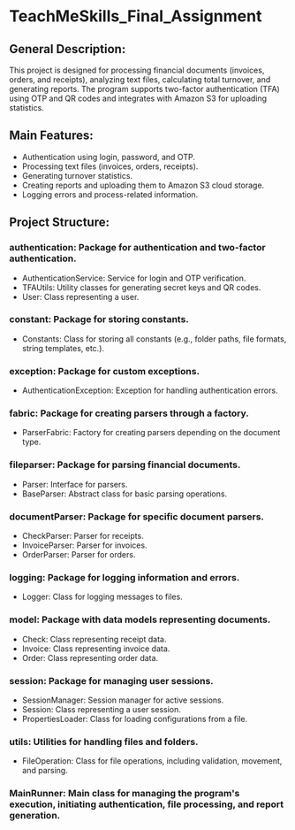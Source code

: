 # TeachMeSkills_Final_Assignment

## General Description:

This project is designed for processing financial documents (invoices, orders, and receipts), analyzing text files, calculating total turnover, and generating reports. The program supports two-factor authentication (TFA) using OTP and QR codes and integrates with Amazon S3 for uploading statistics.

## Main Features:

- Authentication using login, password, and OTP.
- Processing text files (invoices, orders, receipts).
- Generating turnover statistics.
- Creating reports and uploading them to Amazon S3 cloud storage.
- Logging errors and process-related information.

## Project Structure:

### authentication: Package for authentication and two-factor authentication.
- AuthenticationService: Service for login and OTP verification.
- TFAUtils: Utility classes for generating secret keys and QR codes.
- User: Class representing a user.

### constant: Package for storing constants.
- Constants: Class for storing all constants (e.g., folder paths, file formats, string templates, etc.).

### exception: Package for custom exceptions.
- AuthenticationException: Exception for handling authentication errors.

### fabric: Package for creating parsers through a factory.
- ParserFabric: Factory for creating parsers depending on the document type.

### fileparser: Package for parsing financial documents.
- Parser: Interface for parsers.
- BaseParser: Abstract class for basic parsing operations.

### documentParser: Package for specific document parsers.
- CheckParser: Parser for receipts.
- InvoiceParser: Parser for invoices.
- OrderParser: Parser for orders.

### logging: Package for logging information and errors.
- Logger: Class for logging messages to files.

### model: Package with data models representing documents.
- Check: Class representing receipt data.
- Invoice: Class representing invoice data.
- Order: Class representing order data.

### session: Package for managing user sessions.
- SessionManager: Session manager for active sessions.
- Session: Class representing a user session.
- PropertiesLoader: Class for loading configurations from a file.

### utils: Utilities for handling files and folders.
- FileOperation: Class for file operations, including validation, movement, and parsing.

### MainRunner: Main class for managing the program's execution, initiating authentication, file processing, and report generation.